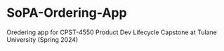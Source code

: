 # SoPA-Ordering-App
Oredering app for CPST-4550 Product Dev Lifecycle Capstone at Tulane University (Spring 2024)
